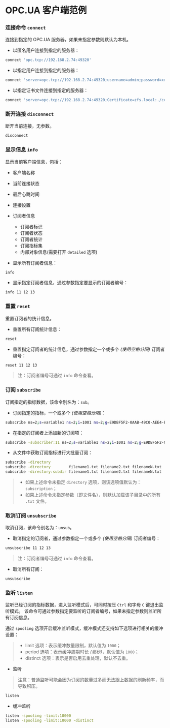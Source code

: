 # OPC.UA 客户端范例

### 连接命令 `connect`

连接到指定的 OPC.UA 服务器，如果未指定参数则默认为本机。

- 以匿名用户连接到指定的服务器：

```bash
connect 'opc.tcp://192.168.2.74:49320'
```

- 以指定用户连接到指定的服务器：
```bash
connect 'server=opc.tcp://192.168.2.74:49320;username=admin;password=xxxxxx'
```

- 以指定证书文件连接到指定的服务器：
```bash
connect 'server=opc.tcp://192.168.2.74:49320;Certificate=zfs.local:./certificates/certificate.pfx;CertificateSecret=xxxxxx'
```

### 断开连接 `disconnect`

断开当前连接，无参数。

```bash
disconnect
```

### 显示信息 `info`

显示当前客户端信息，包括：

- 客户端名称
- 当前连接状态
- 最后心跳时间
- 连接设置
- 订阅者信息
	- 订阅者标识
	- 订阅者状态
	- 订阅者统计
	- 订阅指标集
	- 内部对象信息(需要打开 `detailed` 选项)

- 显示所有订阅者信息：

```bash
info
```

- 显示指定订阅者信息，通过参数指定要显示的订阅者编号：

```bash
info 11 12 13
```

### 重置 `reset`

重置订阅者的统计信息。

- 重置所有订阅统计信息：

```bash
reset
```

- 重置指定订阅者的统计信息，通过参数指定一个或多个 _(使用空格分隔)_ 订阅者编号：

```bash
reset 11 12 13
```

> 注：订阅者编号可通过 `info` 命令查看。


### 订阅 `subscribe`

订阅指定的指标数据，该命令别名为：`sub`。

- 订阅指定的指标，一个或多个 _(使用空格分隔)_：

```bash
subscribe ns=2;s=variable1 ns=2;i=1001 ns=2;g=E9DBF5F2-0AAB-49C0-AEE4-E1251A2CDCEA
```

- 在指定的订阅者上添加新的订阅项：

```bash
subscribe -subscriber:11 ns=2;s=variable1 ns=2;i=1001 ns=2;g=E9DBF5F2-0AAB-49C0-AEE4-E1251A2CDCEA
```

- 从文件中获取订阅指标进行大批量订阅：

```bash
subscribe -directory
subscribe -directory        filename1.txt filename2.txt filenameN.txt
subscribe -directory:subdir filename1.txt filename2.txt filenameN.txt
```

> - 如果上述命令未指定 `directory` 选项，则该选项值默认为：`subscription`；
> - 如果上述命令未指定参数（即文件名），则默认加载该子目录中的所有 `.txt` 文件。

### 取消订阅 `unsubscribe`

取消订阅，该命令别名为：`unsub`。

- 取消指定的订阅者，通过参数指定一个或多个 _(使用空格分隔)_ 订阅者编号：

```bash
unsubscribe 11 12 13
```

> 注：订阅者编号可通过 `info` 命令查看。

- 取消所有订阅：

```bash
unsubscribe
```

### 监听 `listen`

监听已经订阅的指标数据，进入监听模式后，可同时按压 `Ctrl` 和字母 `C` 键退出监听模式。
该命令可通过参数指定要监听的订阅者编号，如果未指定参数则监听所有订阅信息。

通过 `spooling` 选项开启缓冲监听模式，缓冲模式还支持如下选项进行相关的缓冲设置：

> - limit 选项：表示缓冲数量限制，默认值为 `1000`；
> - period 选项：表示缓冲周期时长 _(毫秒)_，默认值为 `1000`；
> - distinct 选项：表示是否启用去重处理，默认不去重。

- 监听

> 注意：普通监听可能会因为订阅的数量过多而无法跟上数据的刷新频率，而导致积压。

```bash
listen
```

- 缓冲监听

```bash
listen -spooling -limit:10000
listen -spooling -limit:10000 -distinct
```
